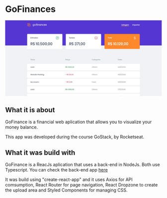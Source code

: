 <h1>GoFinances</h1>
<img src="https://github.com/amandapolotow/desafio-gostack-fundamentos-reactjs/blob/master/src/assets/homepage.JPG" />

<h2>What it is about</h2>
<p>GoFinance is a financial web aplication that allows you to visualize your money balance.</p>
<p>This app was developed during the course GoStack, by Rocketseat.</p>

<h2>What it was build with</h2>
<p>GoFinance is a ReacJs aplication that uses a back-end in NodeJs. Both use Typescript.
  You can check the back-end app <a href="https://github.com/amandapolotow/desafio-gostack-typeorm-upload" />here</a> </p>
  <p>It was build using "create-react-app" and it uses Axios for API comsumption, React Router for page navigation, 
  React Dropzone to create the upload area and Styled Components for managing CSS.</p> 

